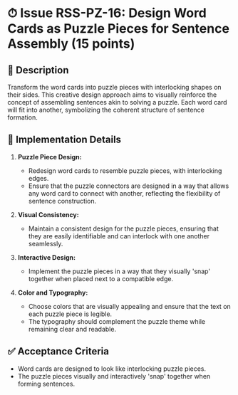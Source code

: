 # ⏱ Issue RSS-PZ-16: Design Word Cards as Puzzle Pieces for Sentence Assembly (15 points)

## 📝 Description

Transform the word cards into puzzle pieces with interlocking shapes on their sides. This creative design approach aims to visually reinforce the concept of assembling sentences akin to solving a puzzle. Each word card will fit into another, symbolizing the coherent structure of sentence formation.

## 🔨 Implementation Details

1. **Puzzle Piece Design:**

   - Redesign word cards to resemble puzzle pieces, with interlocking edges.
   - Ensure that the puzzle connectors are designed in a way that allows any word card to connect with another, reflecting the flexibility of sentence construction.

2. **Visual Consistency:**

   - Maintain a consistent design for the puzzle pieces, ensuring that they are easily identifiable and can interlock with one another seamlessly.

3. **Interactive Design:**

   - Implement the puzzle pieces in a way that they visually 'snap' together when placed next to a compatible edge.

4. **Color and Typography:**

   - Choose colors that are visually appealing and ensure that the text on each puzzle piece is legible.
   - The typography should complement the puzzle theme while remaining clear and readable.

## ✅ Acceptance Criteria

- Word cards are designed to look like interlocking puzzle pieces.
- The puzzle pieces visually and interactively 'snap' together when forming sentences.
